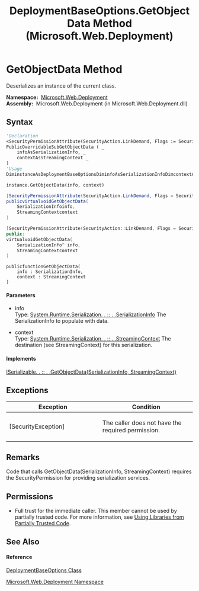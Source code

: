 ﻿---
title: DeploymentBaseOptions.GetObjectData Method  (Microsoft.Web.Deployment)
TOCTitle: GetObjectData Method
ms:assetid: M:Microsoft.Web.Deployment.DeploymentBaseOptions.GetObjectData(System.Runtime.Serialization.SerializationInfo,System.Runtime.Serialization.StreamingContext)
ms:mtpsurl: https://msdn.microsoft.com/en-us/library/microsoft.web.deployment.deploymentbaseoptions.getobjectdata(v=VS.90)
ms:contentKeyID: 20208973
ms.date: 05/02/2012
mtps_version: v=VS.90
f1_keywords:
- Microsoft.Web.Deployment.DeploymentBaseOptions.GetObjectData
dev_langs:
- CSharp
- JScript
- VB
- c++
api_location:
- Microsoft.Web.Deployment.dll
api_name:
- Microsoft.Web.Deployment.DeploymentBaseOptions.GetObjectData
api_type:
- Managed
topic_type:
- apiref
- kbSyntax
product_family_name: VS
ROBOTS: INDEX,FOLLOW
---

# GetObjectData Method

Deserializes an instance of the current class.

**Namespace:**  [Microsoft.Web.Deployment](microsoft-web-deployment-namespace.md)  
**Assembly:**  Microsoft.Web.Deployment (in Microsoft.Web.Deployment.dll)

## Syntax

``` vb
'Declaration
<SecurityPermissionAttribute(SecurityAction.LinkDemand, Flags := SecurityPermissionFlag.SerializationFormatter)> _
PublicOverridableSubGetObjectData ( _
    infoAsSerializationInfo, _
    contextAsStreamingContext _
)
'Usage
DiminstanceAsDeploymentBaseOptionsDiminfoAsSerializationInfoDimcontextAsStreamingContext

instance.GetObjectData(info, context)
```

``` csharp
[SecurityPermissionAttribute(SecurityAction.LinkDemand, Flags = SecurityPermissionFlag.SerializationFormatter)]
publicvirtualvoidGetObjectData(
    SerializationInfoinfo,
    StreamingContextcontext
)
```

``` c++
[SecurityPermissionAttribute(SecurityAction::LinkDemand, Flags = SecurityPermissionFlag::SerializationFormatter)]
public:
virtualvoidGetObjectData(
    SerializationInfo^ info, 
    StreamingContextcontext
)
```

``` jscript
publicfunctionGetObjectData(
    info : SerializationInfo, 
    context : StreamingContext
)
```

#### Parameters

  - info  
    Type: [System.Runtime.Serialization. . :: . .SerializationInfo](https://msdn.microsoft.com/en-us/library/a9b6042e\(v=vs.90\))  
    The SerializationInfo to populate with data.  

<!-- end list -->

  - context  
    Type: [System.Runtime.Serialization. . :: . .StreamingContext](https://msdn.microsoft.com/en-us/library/t16abws5\(v=vs.90\))  
    The destination (see StreamingContext) for this serialization.  

#### Implements

[ISerializable. . :: . .GetObjectData(SerializationInfo, StreamingContext)](https://msdn.microsoft.com/en-us/library/27cxsdk6\(v=vs.90\))  

## Exceptions

<table>
<colgroup>
<col style="width: 50%" />
<col style="width: 50%" />
</colgroup>
<thead>
<tr class="header">
<th>Exception</th>
<th>Condition</th>
</tr>
</thead>
<tbody>
<tr class="odd">
<td>[SecurityException]</td>
<td><p>The caller does not have the required permission.</p></td>
</tr>
</tbody>
</table>


## Remarks

Code that calls GetObjectData(SerializationInfo, StreamingContext) requires the SecurityPermission for providing serialization services.

## Permissions

  - Full trust for the immediate caller. This member cannot be used by partially trusted code. For more information, see [Using Libraries from Partially Trusted Code](https://msdn.microsoft.com/en-us/library/8skskf63\(v=vs.90\)).

## See Also

#### Reference

[DeploymentBaseOptions Class](deploymentbaseoptions-class-microsoft-web-deployment.md)

[Microsoft.Web.Deployment Namespace](microsoft-web-deployment-namespace.md)

